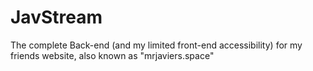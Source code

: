 # JavStream
The complete Back-end (and my limited front-end accessibility) for my friends website, also known as "mrjaviers.space"
